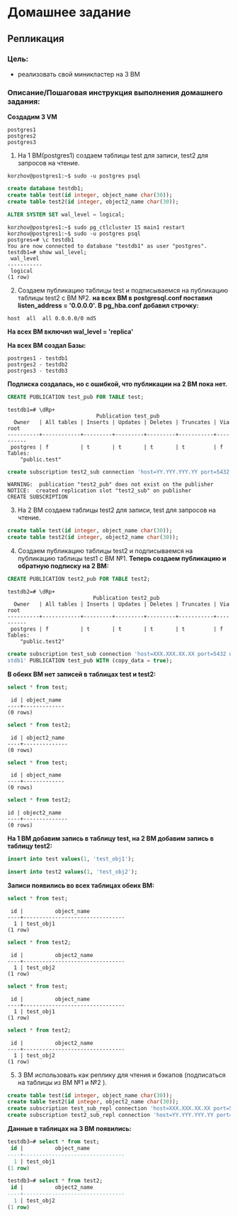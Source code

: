 # Домашнее задание
## Репликация

### Цель:
- реализовать свой миникластер на 3 ВМ

### Описание/Пошаговая инструкция выполнения домашнего задания:
**Создадим 3 VM**
```
postgres1
postgres2
postgres3
```
1) На 1 ВМ(postgres1) создаем таблицы test для записи, test2 для запросов на чтение.
```
korzhov@postgres1:~$ sudo -u postgres psql
```
```sql
create database testdb1;
create table test(id integer, object_name char(30));
create table test2(id integer, object2_name char(30));

ALTER SYSTEM SET wal_level = logical;
```

```
korzhov@postgres1:~$ sudo pg_ctlcluster 15 main1 restart
korzhov@postgres1:~$ sudo -u postgres psql
postgres=# \c testdb1
You are now connected to database "testdb1" as user "postgres".
testdb1=# show wal_level;
 wal_level
-----------
 logical
(1 row)
```
2) Создаем публикацию таблицы test и подписываемся на публикацию таблицы test2 с ВМ №2.
**на всех ВМ в postgresql.conf поставил listen_address = '0.0.0.0'. В pg_hba.conf добавил строчку:**
```
host  all  all 0.0.0.0/0 md5
```

**На всех ВМ включил wal_level = 'replica'**

**На всех ВМ создал Базы:**
```
postrges1 - testdb1
postrges2 - testdb2
postrges3 - testdb3
```
**Подписка создалась, но с ошибкой, что публикации на 2 ВМ пока нет.**

```sql
CREATE PUBLICATION test_pub FOR TABLE test;
```
```
testdb1=# \dRp+
                            Publication test_pub
  Owner   | All tables | Inserts | Updates | Deletes | Truncates | Via root
----------+------------+---------+---------+---------+-----------+----------
 postgres | f          | t       | t       | t       | t         | f
Tables:
    "public.test"
```
```sql
create subscription test2_sub connection 'host=YY.YYY.YYY.YY port=5432 user=postgres password=pass123 dbname=testdb2' PUBLICATION test2_pub WITH (copy_data = true);
```
```
WARNING:  publication "test2_pub" does not exist on the publisher
NOTICE:  created replication slot "test2_sub" on publisher
CREATE SUBSCRIPTION
```
3) На 2 ВМ создаем таблицы test2 для записи, test для запросов на чтение.
```sql
create table test(id integer, object_name char(30));
create table test2(id integer, object2_name char(30));
```
4) Создаем публикацию таблицы test2 и подписываемся на публикацию таблицы test1 с ВМ №1.
**Теперь создаем публикацию и обратную подписку на 2 ВМ:**
```sql
CREATE PUBLICATION test2_pub FOR TABLE test2;
```
```
testdb2=# \dRp+
                           Publication test2_pub
  Owner   | All tables | Inserts | Updates | Deletes | Truncates | Via root
----------+------------+---------+---------+---------+-----------+----------
 postgres | f          | t       | t       | t       | t         | f
Tables:
    "public.test2"
```
```sql
create subscription test_sub connection 'host=XXX.XXX.XX.XX port=5432 user=postgres password=pass123 dbname=te
stdb1' PUBLICATION test_pub WITH (copy_data = true);
```

**В обеих ВМ нет записей в таблицах test и test2:**
```sql
select * from test;
```
```
 id | object_name
----+-------------
(0 rows)
```

```sql
select * from test2;
```
```
 id | object2_name
----+--------------
(0 rows)
```

```sql
select * from test;
```
```
 id | object_name
----+-------------
(0 rows)
```

```sql
select * from test2;
```
```
id | object2_name
----+--------------
(0 rows)
```

**На 1 ВМ добавим запись в таблицу test, на 2 ВМ добавим запись в таблицу test2:**
```sql
insert into test values(1, 'test_obj1');
```

```sql
insert into test2 values(1, 'test_obj2');
```

**Записи появились во всех таблицах обеих ВМ:**
```sql
select * from test;
```
```
 id |          object_name
----+--------------------------------
  1 | test_obj1
(1 row)
```

```sql
select * from test2;
```
```
 id |          object2_name
----+--------------------------------
  1 | test_obj2
(1 row)
```

```sql
select * from test;
```
```
 id |          object_name
----+--------------------------------
  1 | test_obj1
(1 row)
```

```sql
select * from test2;
```
```
 id |          object2_name
----+--------------------------------
  1 | test_obj2
(1 row)
```

5) 3 ВМ использовать как реплику для чтения и бэкапов (подписаться на таблицы из ВМ №1 и №2 ).
```sql
create table test(id integer, object_name char(30));
create table test2(id integer, object2_name char(30));
create subscription test_sub_repl connection 'host=XXX.XXX.XX.XX port=5432 user=postgres password=pass123 dbname=testdb1' PUBLICATION test_pub WITH (copy_data = true);
create subscription test2_sub_repl connection 'host=YY.YYY.YYY.YY port=5432 user=postgres password=pass123 dbname=testdb2' PUBLICATION test2_pub WITH (copy_data = true);
```

**Данные в таблицах на 3 ВМ появились:**
```sql
testdb3=# select * from test;
 id |          object_name
----+--------------------------------
  1 | test_obj1
(1 row)

testdb3=# select * from test2;
 id |          object2_name
----+--------------------------------
  1 | test_obj2
(1 row)
```
